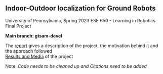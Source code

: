 
## Indoor-Outdoor localization for Ground Robots

University of Pennsylvania, Spring 2023 ESE 650 - Learning in Robotics Final Project

**Main branch: gtsam-devel**

The [report](https://github.com/RithwikU/Indoor-Outdoor-Localization-for-Ground-Vehicles/blob/main/ESE650_Final_Report.pdf) gives a description of the project, the motivation behind it and the approach followed <br />
[Results and Media](https://drive.google.com/drive/folders/1B2cJ2Ndl90bml4y8ItpmrMNZ5azrJphW?usp=share_link) of the project


Note: _Code needs to be cleaned up and Citations need to be added_
